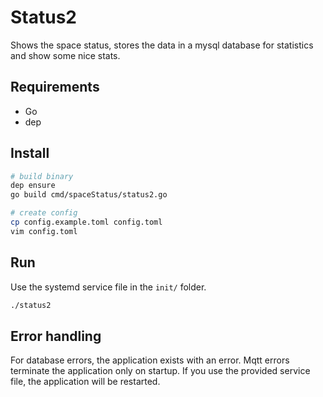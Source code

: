 # Status2

Shows the space status, stores the data in a mysql database for statistics and show some nice stats. 

## Requirements 

* Go
* dep

## Install


```bash
# build binary
dep ensure
go build cmd/spaceStatus/status2.go

# create config
cp config.example.toml config.toml
vim config.toml 
```

## Run

Use the systemd service file in the `init/` folder. 

```bash
./status2 
```


## Error handling

For database errors, the application exists with an error. Mqtt errors terminate the application only on startup. 
If you use the provided service file, the application will be restarted.   